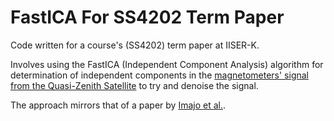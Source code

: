 # FastICA For SS4202 Term Paper
Code written for a course's (SS4202) term paper at IISER-K.

Involves using the FastICA (Independent Component Analysis) algorithm for determination of independent components in the [magnetometers' signal from the Quasi-Zenith Satellite](https://sees.tksc.jaxa.jp/fw/dfw/SEES/English/Papers/data/2020/peer_reviewed/01/2020_reviewed_01.shtml) to try and denoise the signal.

The approach mirrors that of a paper by [Imajo et al.](https://agupubs.onlinelibrary.wiley.com/doi/pdf/10.1029/2020JA028790).
